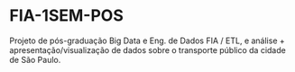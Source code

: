 # FIA-1SEM-POS
Projeto de pós-graduação Big Data e Eng. de Dados FIA / ETL, e análise + apresentação/visualização de dados sobre o transporte público da cidade de São Paulo.
